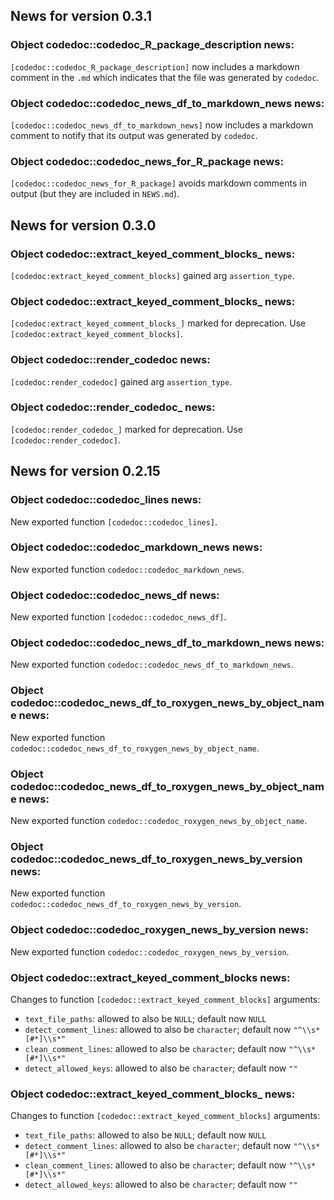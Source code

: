 <!-- generated by R package codedoc; do not modify! -->

## News for version 0.3.1

### Object codedoc::codedoc_R_package_description news:

`[codedoc::codedoc_R_package_description]` now includes a markdown
comment in the `.md` which indicates that the file was generated
by `codedoc`.

### Object codedoc::codedoc_news_df_to_markdown_news news:

`[codedoc::codedoc_news_df_to_markdown_news]` now includes a markdown
comment to notify that its output was generated by `codedoc`.

### Object codedoc::codedoc_news_for_R_package news:

`[codedoc::codedoc_news_for_R_package]` avoids markdown comments in
output (but they are included in `NEWS.md`).


## News for version 0.3.0

### Object codedoc::extract_keyed_comment_blocks_ news:

`[codedoc:extract_keyed_comment_blocks]` gained arg `assertion_type`.

### Object codedoc::extract_keyed_comment_blocks_ news:

`[codedoc:extract_keyed_comment_blocks_]` marked for deprecation.
Use `[codedoc:extract_keyed_comment_blocks]`.

### Object codedoc::render_codedoc news:

`[codedoc:render_codedoc]` gained arg `assertion_type`.

### Object codedoc::render_codedoc_ news:

`[codedoc:render_codedoc_]` marked for deprecation.
Use `[codedoc:render_codedoc]`.


## News for version 0.2.15

### Object codedoc::codedoc_lines news:

New exported function `[codedoc::codedoc_lines]`.

### Object codedoc::codedoc_markdown_news news:


New exported function `codedoc::codedoc_markdown_news`.


### Object codedoc::codedoc_news_df news:

New exported function `[codedoc::codedoc_news_df]`.

### Object codedoc::codedoc_news_df_to_markdown_news news:


New exported function `codedoc::codedoc_news_df_to_markdown_news`.


### Object codedoc::codedoc_news_df_to_roxygen_news_by_object_name news:


New exported function `codedoc::codedoc_news_df_to_roxygen_news_by_object_name`.


### Object codedoc::codedoc_news_df_to_roxygen_news_by_object_name news:


New exported function `codedoc::codedoc_roxygen_news_by_object_name`.


### Object codedoc::codedoc_news_df_to_roxygen_news_by_version news:


New exported function `codedoc::codedoc_news_df_to_roxygen_news_by_version`.


### Object codedoc::codedoc_roxygen_news_by_version news:


New exported function `codedoc::codedoc_roxygen_news_by_version`.


### Object codedoc::extract_keyed_comment_blocks news:

Changes to function `[codedoc::extract_keyed_comment_blocks]` arguments:

- `text_file_paths`: allowed to also be `NULL`; default now `NULL`
- `detect_comment_lines`: allowed to also be `character`; default now
`"^\\s*[#*]\\s*"`
- `clean_comment_lines`: allowed to also be `character`; default now
`"^\\s*[#*]\\s*"`
- `detect_allowed_keys`: allowed to also be `character`; default now
`""`


### Object codedoc::extract_keyed_comment_blocks_ news:

Changes to function `[codedoc::extract_keyed_comment_blocks]` arguments:

- `text_file_paths`: allowed to also be `NULL`; default now `NULL`
- `detect_comment_lines`: allowed to also be `character`; default now
`"^\\s*[#*]\\s*"`
- `clean_comment_lines`: allowed to also be `character`; default now
`"^\\s*[#*]\\s*"`
- `detect_allowed_keys`: allowed to also be `character`; default now
`""`



